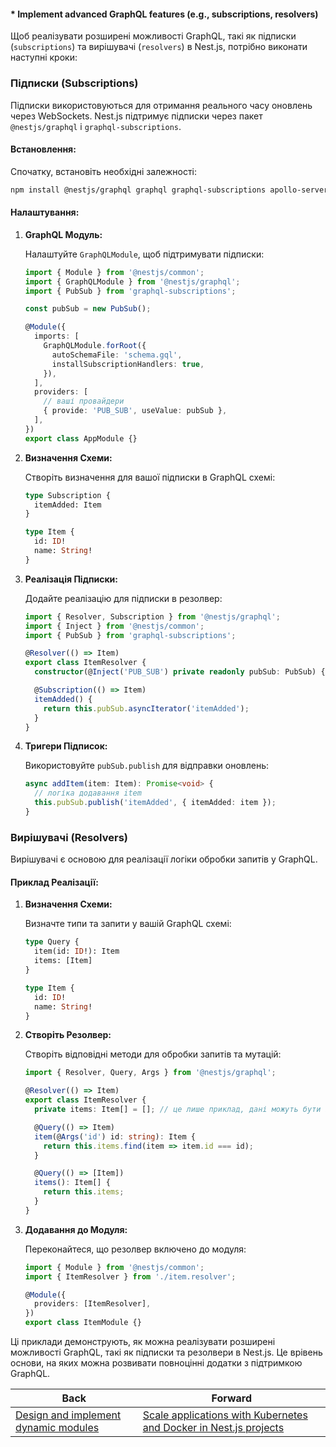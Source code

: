 #### * Implement advanced GraphQL features (e.g., subscriptions, resolvers)

Щоб реалізувати розширені можливості GraphQL, такі як підписки (`subscriptions`) та вирішувачі (`resolvers`) в Nest.js, потрібно виконати наступні кроки:

### Підписки (Subscriptions)

Підписки використовуються для отримання реального часу оновлень через WebSockets. Nest.js підтримує підписки через пакет `@nestjs/graphql` і `graphql-subscriptions`.

#### Встановлення:

Спочатку, встановіть необхідні залежності:

```bash
npm install @nestjs/graphql graphql graphql-subscriptions apollo-server-express
```

#### Налаштування:

1. **GraphQL Модуль:**

   Налаштуйте `GraphQLModule`, щоб підтримувати підписки:

   ```typescript
   import { Module } from '@nestjs/common';
   import { GraphQLModule } from '@nestjs/graphql';
   import { PubSub } from 'graphql-subscriptions';

   const pubSub = new PubSub();

   @Module({
     imports: [
       GraphQLModule.forRoot({
         autoSchemaFile: 'schema.gql',
         installSubscriptionHandlers: true,
       }),
     ],
     providers: [
       // ваші провайдери
       { provide: 'PUB_SUB', useValue: pubSub },
     ],
   })
   export class AppModule {}
   ```

2. **Визначення Схеми:**

   Створіть визначення для вашої підписки в GraphQL схемі:

   ```graphql
   type Subscription {
     itemAdded: Item
   }

   type Item {
     id: ID!
     name: String!
   }
   ```

3. **Реалізація Підписки:**

   Додайте реалізацію для підписки в резолвер:

   ```typescript
   import { Resolver, Subscription } from '@nestjs/graphql';
   import { Inject } from '@nestjs/common';
   import { PubSub } from 'graphql-subscriptions';

   @Resolver(() => Item)
   export class ItemResolver {
     constructor(@Inject('PUB_SUB') private readonly pubSub: PubSub) {}

     @Subscription(() => Item)
     itemAdded() {
       return this.pubSub.asyncIterator('itemAdded');
     }
   }
   ```

4. **Тригери Підписок:**

   Використовуйте `pubSub.publish` для відправки оновлень:

   ```typescript
   async addItem(item: Item): Promise<void> {
     // логіка додавання item
     this.pubSub.publish('itemAdded', { itemAdded: item });
   }
   ```

### Вирішувачі (Resolvers)

Вирішувачі є основою для реалізації логіки обробки запитів у GraphQL.

#### Приклад Реалізації:

1. **Визначення Схеми:**

   Визначте типи та запити у вашій GraphQL схемі:

   ```graphql
   type Query {
     item(id: ID!): Item
     items: [Item]
   }

   type Item {
     id: ID!
     name: String!
   }
   ```

2. **Створіть Резолвер:**

   Створіть відповідні методи для обробки запитів та мутацій:

   ```typescript
   import { Resolver, Query, Args } from '@nestjs/graphql';

   @Resolver(() => Item)
   export class ItemResolver {
     private items: Item[] = []; // це лише приклад, дані можуть бути з бази

     @Query(() => Item)
     item(@Args('id') id: string): Item {
       return this.items.find(item => item.id === id);
     }

     @Query(() => [Item])
     items(): Item[] {
       return this.items;
     }
   }
   ```

3. **Додавання до Модуля:**

   Переконайтеся, що резолвер включено до модуля:

   ```typescript
   import { Module } from '@nestjs/common';
   import { ItemResolver } from './item.resolver';

   @Module({
     providers: [ItemResolver],
   })
   export class ItemModule {}
   ```

Ці приклади демонструють, як можна реалізувати розширені можливості GraphQL, такі як підписки та резолвери в Nest.js. Це врівень основи, на яких можна розвивати повноцінні додатки з підтримкою GraphQL.

| Back | Forward |
|---|---|
| [Design and implement dynamic modules](/ua/senior/nestjs/design-and-implement-dynamic-modules.md)  | [Scale applications with Kubernetes and Docker in Nest.js projects](/ua/senior/nestjs/scaling-applications-with-kubernetes-and-docker-in-nestjs-projects.md) |